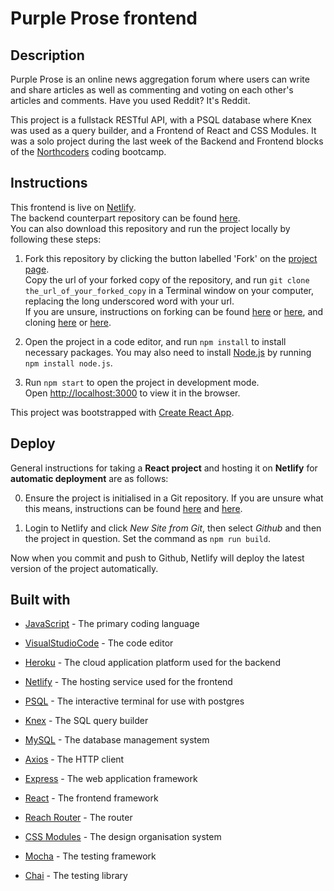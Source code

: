 # Purple Prose frontend

## Description

Purple Prose is an online news aggregation forum where users can write and share articles as well as commenting and voting on each other's articles and comments. Have you used Reddit? It's Reddit.

This project is a fullstack RESTful API, with a PSQL database where Knex was used as a query builder, and a Frontend of React and CSS Modules. It was a solo project during the last week of the Backend and Frontend blocks of the [Northcoders](https://northcoders.com/) coding bootcamp.

## Instructions

This frontend is live on [Netlify](https://purpleprose.netlify.app/).
<br/>
The backend counterpart repository can be found [here](https://github.com/chicorycolumn/Purple-Prose-BE).
<br/>
You can also download this repository and run the project locally by following these steps:

1. Fork this repository by clicking the button labelled 'Fork' on the [project page](https://github.com/chicorycolumn/Purple-Prose-FE).
   <br/>
   Copy the url of your forked copy of the repository, and run `git clone the_url_of_your_forked_copy` in a Terminal window on your computer, replacing the long underscored word with your url.
   <br/>
   If you are unsure, instructions on forking can be found [here](https://guides.github.com/activities/forking/) or [here](https://www.toolsqa.com/git/git-fork/), and cloning [here](https://www.wikihow.com/Clone-a-Repository-on-Github) or [here](https://www.howtogeek.com/451360/how-to-clone-a-github-repository/).

2. Open the project in a code editor, and run `npm install` to install necessary packages. You may also need to install [Node.js](https://nodejs.org/en/) by running `npm install node.js`.

3. Run `npm start` to open the project in development mode.
   <br/>
   Open [http://localhost:3000](http://localhost:3000) to view it in the browser.

This project was bootstrapped with [Create React App](https://github.com/facebook/create-react-app).

## Deploy

General instructions for taking a **React project** and hosting it on **Netlify** for **automatic deployment** are as follows:

0. Ensure the project is initialised in a Git repository. If you are unsure what this means, instructions can be found [here](https://medium.com/@JinnaBalu/initialize-local-git-repository-push-to-the-remote-repository-787f83ff999) and [here](https://www.theserverside.com/video/How-to-create-a-local-repository-with-the-git-init-command).

1. Login to Netlify and click _New Site from Git_, then select _Github_ and then the project in question. Set the command as `npm run build`.

Now when you commit and push to Github, Netlify will deploy the latest version of the project automatically.

## Built with

- [JavaScript](https://www.javascript.com/) - The primary coding language
- [VisualStudioCode](https://code.visualstudio.com/) - The code editor

- [Heroku](https://www.heroku.com/) - The cloud application platform used for the backend
- [Netlify](https://www.netlify.com/) - The hosting service used for the frontend

- [PSQL](http://postgresguide.com/utilities/psql.html) - The interactive terminal for use with postgres
- [Knex](http://knexjs.org/) - The SQL query builder
- [MySQL](https://www.mysql.com/) - The database management system
- [Axios](https://github.com/axios/axios) - The HTTP client
- [Express](http://expressjs.com/) - The web application framework

- [React](https://reactjs.org/) - The frontend framework
- [Reach Router](https://reach.tech/router/) - The router
- [CSS Modules](https://github.com/css-modules/css-modules) - The design organisation system

- [Mocha](https://mochajs.org/) - The testing framework
- [Chai](https://www.chaijs.com/) - The testing library
